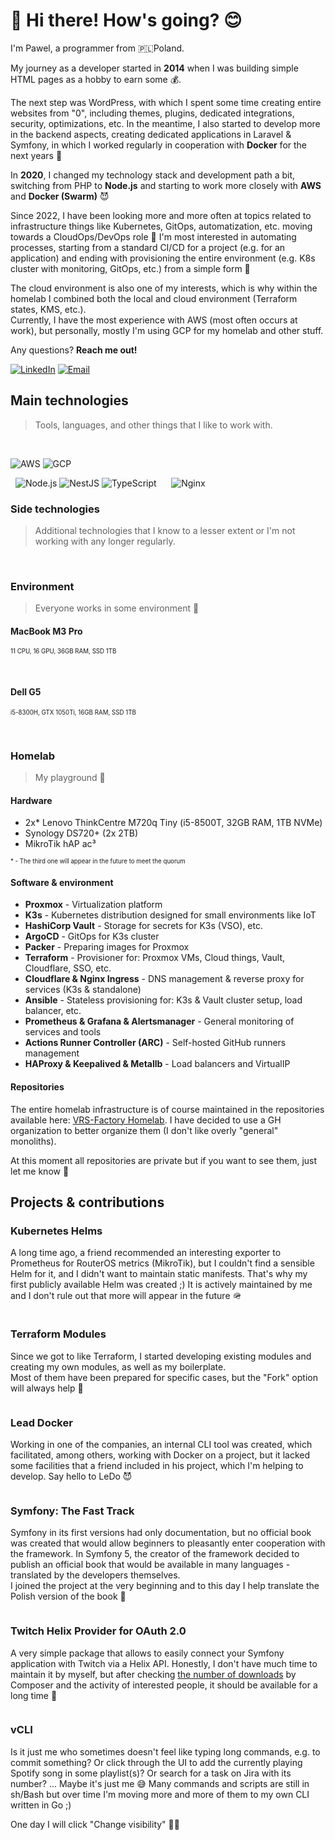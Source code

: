 # 👋 Hi there! How's going? 😊

I'm Pawel, a programmer from 🇵🇱Poland.

<p>
  My journey as a developer started in <b>2014</b> when I was building simple HTML pages as a hobby to earn some 💰.

  The next step was WordPress, with which I spent some time creating entire websites from "0", including themes, plugins, dedicated integrations, security, optimizations, etc. In the meantime, I also started to develop more in the backend aspects, creating dedicated applications in Laravel & Symfony, in which I worked regularly in cooperation with **Docker** for the next years 👾

  In <b>2020</b>, I changed my technology stack and development path a bit, switching from PHP to **Node.js** and starting to work more closely with **AWS** and **Docker (Swarm)** 😈
</p>

<p>
  Since 2022, I have been looking more and more often at topics related to infrastructure things like Kubernetes, GitOps, automatization, etc. moving towards a CloudOps/DevOps role 👹 I'm most interested in automating processes, starting from a standard CI/CD for a project (e.g. for an application) and ending with provisioning the entire environment (e.g. K8s cluster with monitoring, GitOps, etc.) from a simple form 🤖
</p>
<p>
  The cloud environment is also one of my interests, which is why within the homelab I combined both the local and cloud environment (Terraform states, KMS, etc.).
  <br /> Currently, I have the most experience with AWS (most often occurs at work), but personally, mostly I'm using GCP for my homelab and other stuff.
</p>

<p>Any questions? <b>Reach me out!</b></p>
<p>
<a href="https://www.linkedin.com/in/pawel-farys/" target="_blank"><img src="https://img.shields.io/badge/LinkedIn-blue?logo=linkedin&logoColor=white&style=for-the-badge" alt="LinkedIn" /></a>
<a href="mailto:pmg.farys@gmail.com"><img src="https://img.shields.io/badge/Email-404d59?style=for-the-badge&logo=gmail&logoColor=white" alt="Email" /></a>
</p>

<h2 id="main-tech">Main technologies</h2>

> Tools, languages, and other things that I like to work with.

<p>
  <img src="https://img.shields.io/badge/kubernetes-%23326ce5.svg?style=for-the-badge&logo=kubernetes&logoColor=white" alt="" />
  <img src="https://img.shields.io/badge/terraform-%235835CC.svg?style=for-the-badge&logo=terraform&logoColor=white" alt="" />
  <img src="https://img.shields.io/badge/docker-%230db7ed.svg?style=for-the-badge&logo=docker&logoColor=white" alt="" />
  <img src="https://img.shields.io/badge/argocd-%23ef7b4d.svg?style=for-the-badge&logo=argo&logoColor=white" alt="" />
  <img src="https://img.shields.io/badge/prometheus-%23e6522c.svg?style=for-the-badge&logo=prometheus&logoColor=white" alt="" />
  <img src="https://img.shields.io/badge/grafana-%23f46800.svg?style=for-the-badge&logo=grafana&logoColor=white" alt="" />
  <img src="https://img.shields.io/badge/helm-0f1689.svg?style=for-the-badge&logo=helm&logoColor=white" alt="" />
  <img src="https://img.shields.io/badge/kustomize-%23326ce5.svg?style=for-the-badge&logo=kubernetes&logoColor=white" alt="" />
  <img src="https://img.shields.io/badge/vault-FFCF25.svg?style=for-the-badge&logo=vault&logoColor=white" alt="" />
  <img src="https://img.shields.io/badge/packer-02A8EF.svg?style=for-the-badge&logo=packer&logoColor=white" alt="" />
  <img src="https://img.shields.io/badge/ansible-EE0000.svg?style=for-the-badge&logo=ansible&logoColor=white" alt="" />
</p>
<p>
  <img src="https://img.shields.io/badge/Amazon_AWS-232F3E?style=for-the-badge&logo=amazon-aws&logoColor=white" alt="AWS" />
  <img src="https://img.shields.io/badge/Google_Cloud-%234285F4?style=for-the-badge&logo=google-cloud&logoColor=white" alt="GCP" />
</p>

<p>
  <img src="https://img.shields.io/badge/Python-3776AB?style=for-the-badge&logo=python&logoColor=white" alt="" />
  <img src="https://img.shields.io/badge/go-%2300ADD8.svg?style=for-the-badge&logo=go&logoColor=white" alt="" />
  <img src="https://img.shields.io/badge/node.js-43853D?style=for-the-badge&logo=node.js&logoColor=white" alt="Node.js" />
  <img src="https://img.shields.io/badge/nestjs-%23E0234E.svg?style=for-the-badge&logo=nestjs&logoColor=white" alt="NestJS" />
  <img src="https://img.shields.io/badge/typescript-%23007ACC.svg?style=for-the-badge&logo=typescript&logoColor=white" alt="TypeScript" />
  <img src="https://img.shields.io/badge/postgreSQL-%23316192.svg?style=for-the-badge&logo=postgresql&logoColor=white" alt="" />
  <img src="https://img.shields.io/badge/redis-%23DD0031.svg?style=for-the-badge&logo=redis&logoColor=white" alt="" />
  <img src="https://img.shields.io/badge/MongoDB-%234ea94b.svg?style=for-the-badge&logo=mongodb&logoColor=white" alt="" />
  <img src="https://img.shields.io/badge/-ElasticSearch-005571?style=for-the-badge&logo=elasticsearch" alt="" />
  <img src="https://img.shields.io/badge/Node--Red-8F0000?style=for-the-badge&logo=nodered&logoColor=white" alt="" />
  <img src="https://img.shields.io/badge/nginx-%23009639.svg?style=for-the-badge&logo=nginx&logoColor=white" alt="Nginx" />
</p>

<h3 id="extra-tech">Side technologies</h3>

> Additional technologies that I know to a lesser extent or I'm not working with any longer regularly. <br />

<p>
  <img src="https://img.shields.io/badge/php%207-%23777BB4.svg?style=for-the-badge&logo=php&logoColor=white" alt="" />
  <img src="https://img.shields.io/badge/symfony%204/5-%23000000.svg?style=for-the-badge&logo=symfony&logoColor=white" alt="" />
  <img src="https://shields.io/badge/react-gray?logo=react&style=for-the-badge" alt="" />
</p>

<h3>Environment</h3>

> Everyone works in some environment 👻

<h4>MacBook M3 Pro</h4>

<sub><sup>11 CPU, 16 GPU, 36GB RAM, SSD 1TB</sup></sub>

<p>
  <img src="https://img.shields.io/badge/macos-000000?style=for-the-badge&logo=macos&logoColor=white" alt="" />
  <img src="https://img.shields.io/badge/tmux-1BB91F?style=for-the-badge&logo=tmux&logoColor=white" alt="" />
  <img src="https://img.shields.io/badge/ZSH-121011?style=for-the-badge&logo=gnu-bash&logoColor=white" alt="" />
  <img src="https://img.shields.io/badge/iterm2-000000?style=for-the-badge&logo=iterm2&logoColor=white" alt="" />
</p>

<h4>Dell G5</h4>

<sub><sup>i5-8300H, GTX 1050Ti, 16GB RAM, SSD 1TB</sup></sub>

<p>
  <img src="https://img.shields.io/badge/Arch_Linux-1793D1?style=for-the-badge&logo=arch-linux&logoColor=white" alt="" />
  <img src="https://img.shields.io/badge/alacritty-F46D01?style=for-the-badge&logo=alacritty&logoColor=white" alt="" />
  <img src="https://img.shields.io/badge/tmux-1BB91F?style=for-the-badge&logo=tmux&logoColor=white" alt="" />
  <img src="https://img.shields.io/badge/ZSH-121011?style=for-the-badge&logo=gnu-bash&logoColor=white" alt="" />
  <img src="https://img.shields.io/badge/VIM-%2311AB00.svg?&style=for-the-badge&logo=vim&logoColor=white" alt="" />
  <img src="https://img.shields.io/badge/wayland-FFA500?style=for-the-badge&logo=wayland&logoColor=white" alt="" />
</p>

### Homelab

> My playground 🛝

<h4>Hardware</h4>

- 2x* Lenovo ThinkCentre M720q Tiny (i5-8500T, 32GB RAM, 1TB NVMe)
- Synology DS720+ (2x 2TB)
- MikroTik hAP ac³

<sub><sup>* - The third one will appear in the future to meet the quorum</sup></sub>

<h4>Software & environment</h4>

- **Proxmox** - Virtualization platform
- **K3s** - Kubernetes distribution designed for small environments like IoT
- **HashiCorp Vault** - Storage for secrets for K3s (VSO), etc.
- **ArgoCD** - GitOps for K3s cluster
- **Packer** - Preparing images for Proxmox
- **Terraform** - Provisioner for: Proxmox VMs, Cloud things, Vault, Cloudflare, SSO, etc.
- **Cloudflare & Nginx Ingress** - DNS management & reverse proxy for services (K3s & standalone)
- **Ansible** - Stateless provisioning for: K3s & Vault cluster setup, load balancer, etc.
- **Prometheus & Grafana & Alertsmanager** - General monitoring of services and tools
- **Actions Runner Controller (ARC)** - Self-hosted GitHub runners management
- **HAProxy & Keepalived & Metallb** - Load balancers and VirtualIP

<h4>Repositories</h4>

The entire homelab infrastructure is of course maintained in the repositories available here: [VRS-Factory Homelab](https://github.com/vrsf-homelab).
I have decided to use a GH organization to better organize them (I don't like overly "general" monoliths).

At this moment all repositories are private but if you want to see them, just let me know 🎃

## Projects & contributions

### Kubernetes Helms

A long time ago, a friend recommended an interesting exporter to Prometheus for RouterOS metrics (MikroTik), but I couldn't find a sensible Helm for it, and I didn't want to maintain static manifests.
That's why my first publicly available Helm was created ;) It is actively maintained by me and I don't rule out that more will appear in the future 🪖

<a href="https://helm.vrs-factory.dev"><img src="https://img.shields.io/badge/check%20my%20helms-0f1689.svg?style=for-the-badge&logo=helm&logoColor=white" alt="" /></a>

### Terraform Modules

Since we got to like Terraform, I started developing existing modules and creating my own modules, as well as my boilerplate. <br />Most of them have been prepared for specific cases, but the "Fork" option will always help 👹

<a href="https://github.com/orgs/vrs-factory/repositories?q=terraform-&type=all&language=&sort="><img src="https://img.shields.io/badge/check%20modules-9619d2.svg?style=for-the-badge&logo=terraform&logoColor=white" alt="" /></a>

### Lead Docker

Working in one of the companies, an internal CLI tool was created, which facilitated, among others, working with Docker on a project, but it lacked some facilities that a friend included in his project, which I'm helping to develop. Say hello to LeDo 😈

<a href="https://github.com/paramah/ledo"><img src="https://img.shields.io/badge/start%20with%20ledo-4053D6.svg?style=for-the-badge&logo=docker&logoColor=white" alt="" /></a>

### Symfony: The Fast Track

Symfony in its first versions had only documentation, but no official book was created that would allow beginners to pleasantly enter cooperation with the framework. In Symfony 5, the creator of the framework decided to publish an official book that would be available in many languages - translated by the developers themselves. <br />
I joined the project at the very beginning and to this day I help translate the Polish version of the book 📖

<a href="https://symfony.com/book"><img src="https://img.shields.io/badge/learn%20symfony-000000.svg?style=for-the-badge&logo=symfony&logoColor=white" alt="" /></a>

### Twitch Helix Provider for OAuth 2.0

A very simple package that allows to easily connect your Symfony application with Twitch via a Helix API.
Honestly, I don't have much time to maintain it by myself, but after checking <a href="https://packagist.org/packages/vertisan/oauth2-twitch-helix/stats">the number of downloads</a> by Composer and the activity of interested people, it should be available for a long time 🥰

<a href="https://github.com/vertisan/oauth2-twitch-helix"><img src="https://img.shields.io/badge/start%20your%20stream-9146FF.svg?style=for-the-badge&logo=twitch&logoColor=white" alt="" /></a>

### vCLI

Is it just me who sometimes doesn't feel like typing long commands, e.g. to commit something? Or click through the UI to add the currently playing Spotify song in some playlist(s)? Or search for a task on Jira with its number? ... Maybe it's just me 😅
<be />Many commands and scripts are still in sh/Bash but over time I'm moving more and more of them to my own CLI written in Go ;)

One day I will click "Change visibility" 🤙🏼
